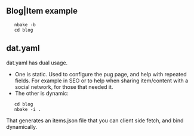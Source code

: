 
## Blog|Item example


```
   nbake -b
   cd blog
```

## dat.yaml

dat.yaml has dual usage.

- One is static. Used to configure the pug page, and help with repeated fields. For example in SEO or to help when sharing item/content with a social network, for those that needed it.
- The other is dynamic:

```
   cd blog
   nbake -i .
```
That generates an items.json file that you can client side fetch, and bind dynamically.


